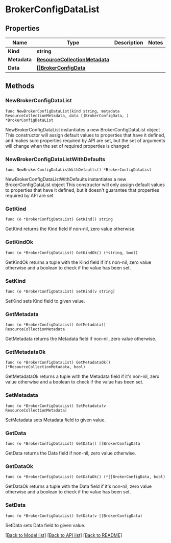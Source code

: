 # BrokerConfigDataList

## Properties

Name | Type | Description | Notes
------------ | ------------- | ------------- | -------------
**Kind** | **string** |  | 
**Metadata** | [**ResourceCollectionMetadata**](ResourceCollectionMetadata.md) |  | 
**Data** | [**[]BrokerConfigData**](BrokerConfigData.md) |  | 

## Methods

### NewBrokerConfigDataList

`func NewBrokerConfigDataList(kind string, metadata ResourceCollectionMetadata, data []BrokerConfigData, ) *BrokerConfigDataList`

NewBrokerConfigDataList instantiates a new BrokerConfigDataList object
This constructor will assign default values to properties that have it defined,
and makes sure properties required by API are set, but the set of arguments
will change when the set of required properties is changed

### NewBrokerConfigDataListWithDefaults

`func NewBrokerConfigDataListWithDefaults() *BrokerConfigDataList`

NewBrokerConfigDataListWithDefaults instantiates a new BrokerConfigDataList object
This constructor will only assign default values to properties that have it defined,
but it doesn't guarantee that properties required by API are set

### GetKind

`func (o *BrokerConfigDataList) GetKind() string`

GetKind returns the Kind field if non-nil, zero value otherwise.

### GetKindOk

`func (o *BrokerConfigDataList) GetKindOk() (*string, bool)`

GetKindOk returns a tuple with the Kind field if it's non-nil, zero value otherwise
and a boolean to check if the value has been set.

### SetKind

`func (o *BrokerConfigDataList) SetKind(v string)`

SetKind sets Kind field to given value.


### GetMetadata

`func (o *BrokerConfigDataList) GetMetadata() ResourceCollectionMetadata`

GetMetadata returns the Metadata field if non-nil, zero value otherwise.

### GetMetadataOk

`func (o *BrokerConfigDataList) GetMetadataOk() (*ResourceCollectionMetadata, bool)`

GetMetadataOk returns a tuple with the Metadata field if it's non-nil, zero value otherwise
and a boolean to check if the value has been set.

### SetMetadata

`func (o *BrokerConfigDataList) SetMetadata(v ResourceCollectionMetadata)`

SetMetadata sets Metadata field to given value.


### GetData

`func (o *BrokerConfigDataList) GetData() []BrokerConfigData`

GetData returns the Data field if non-nil, zero value otherwise.

### GetDataOk

`func (o *BrokerConfigDataList) GetDataOk() (*[]BrokerConfigData, bool)`

GetDataOk returns a tuple with the Data field if it's non-nil, zero value otherwise
and a boolean to check if the value has been set.

### SetData

`func (o *BrokerConfigDataList) SetData(v []BrokerConfigData)`

SetData sets Data field to given value.



[[Back to Model list]](../README.md#documentation-for-models) [[Back to API list]](../README.md#documentation-for-api-endpoints) [[Back to README]](../README.md)


